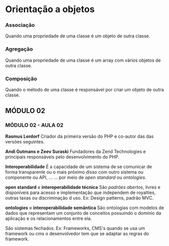 # Orientação a objetos
### Associação
Quando uma propriedade de uma classe é um objeto de outra classe.

### Agregação
Quando uma propriedade de uma classe é um array com vários objetos de outra classe.

### Composição
Quando o método de uma classe é responsável por criar um objeto de outra classe.


## MÓDULO 02
### MÓDULO 02 - AULA 02

**Rasmus Lerdorf**
Criador da primeira versão do PHP e co-autor das das versões seguintes.

**Andi Gutmans e Zeev Suraski**
Fundadores da Zend Technologies e principais responsáveis pelo desenvolvimento do PHP.

**Interoperabilidade**
É a capacidade de um sistema de se comunicar de forma transparente ou o mais próximo disso com outro sistema ou componente ou API, ...
... por meio de *open standard* ou *ontologies.*

**open standard = interoperabilidade técnica**
São *padrões abertos*, livres e disponíveis para acesso e implementação que independem de royalties, outras taxas ou discriminação d uso.
Ex: Design patterns, padrão MVC.

**ontologies = interoperabilidade semântica**
São ontologias com modelos de dados que representam um conjunto de conceitos possuindo o domínio da aplicação e os relacionamentos entre ela.

São sistemas fechados.
Ex: Frameworks, CMS's quando se usa um framework ou cms o desenvolvedor tem que se adaptar as regras do framework.
<!--stackedit_data:
eyJoaXN0b3J5IjpbLTIxMzM2NDI4MTAsMTA4NjQ0MzMwMSwxNj
c3OTI1ODE3LDE0MjA2NTI0MTcsMTYwOTY4ODM4Myw3Mzc0MDM2
MjAsMTY5ODgyMDEyNl19
-->